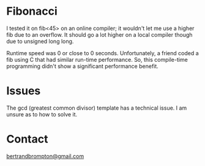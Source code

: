 # Fibonacci 

I tested it on fib<45> on an online compiler; it wouldn't let me use a higher fib due to an overflow. It should go a lot higher on a local compiler though due to unsigned long long.

Runtime speed was 0 or close to 0 seconds. Unfortunately, a friend coded a fib using C that had similar run-time performance. So, this compile-time programming didn't show a significant performance benefit.

# Issues

The gcd (greatest common divisor) template has a technical issue. I am unsure as to how to solve it.

# Contact

bertrandbrompton@gmail.com